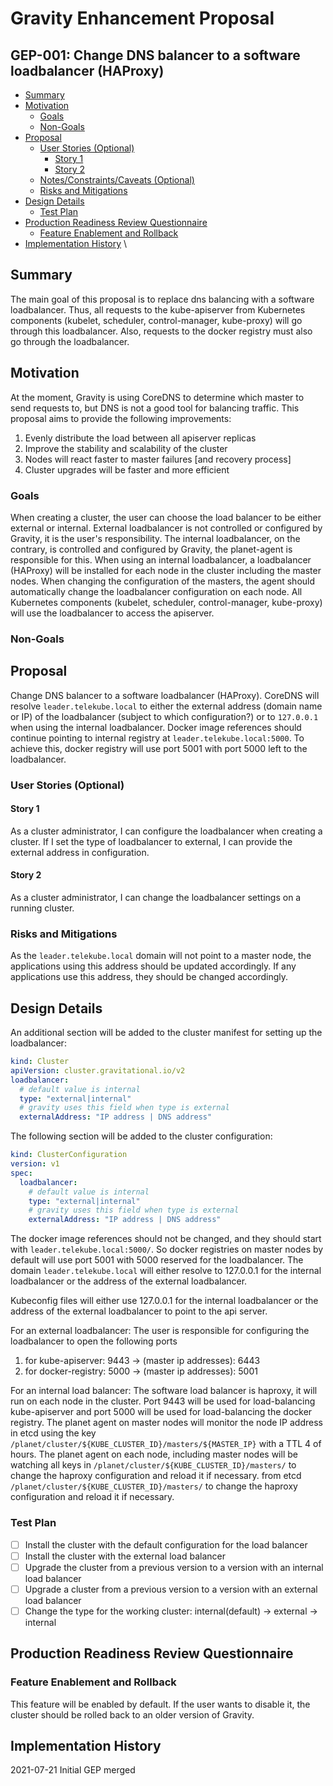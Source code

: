 # Gravity Enhancement Proposal

## GEP-001: Change DNS balancer to a software loadbalancer (HAProxy)

<!-- toc -->
- [Summary](#summary)
- [Motivation](#motivation)
    - [Goals](#goals)
    - [Non-Goals](#non-goals)
- [Proposal](#proposal)
    - [User Stories (Optional)](#user-stories-optional)
        - [Story 1](#story-1)
        - [Story 2](#story-2)
    - [Notes/Constraints/Caveats (Optional)](#notesconstraintscaveats-optional)
    - [Risks and Mitigations](#risks-and-mitigations)
- [Design Details](#design-details)
    - [Test Plan](#test-plan)
- [Production Readiness Review Questionnaire](#production-readiness-review-questionnaire)
    - [Feature Enablement and Rollback](#feature-enablement-and-rollback)
- [Implementation History](#implementation-history)
\
<!-- /toc -->

## Summary
The main goal of this proposal is to replace dns balancing with a software loadbalancer.
Thus, all requests to the kube-apiserver from Kubernetes components (kubelet, scheduler, control-manager, kube-proxy)
will go through this loadbalancer. Also, requests to the docker registry must also go through the loadbalancer.

## Motivation
At the moment, Gravity is using CoreDNS to determine which master to send requests to,
but DNS is not a good tool for balancing traffic.
This proposal aims to provide the following improvements:
  1. Evenly distribute the load between all apiserver replicas
  1. Improve the stability and scalability of the cluster
  1. Nodes will react faster to master failures [and recovery process]
  1. Cluster upgrades will be faster and more efficient

### Goals
When creating a cluster, the user can choose the load balancer to be either external or internal.
External loadbalancer is not controlled or configured by Gravity, it is the user's responsibility.
The internal loadbalancer, on the contrary, is controlled and configured by Gravity, the planet-agent is responsible for this.
When using an internal loadbalancer, a loadbalancer (HAProxy) will be installed for each node in the cluster including the master nodes.
When changing the configuration of the masters, the agent should automatically change the loadbalancer configuration on each node.
All Kubernetes components (kubelet, scheduler, control-manager, kube-proxy) will use the loadbalancer to access the apiserver.

### Non-Goals

## Proposal
Change DNS balancer to a software loadbalancer (HAProxy).
CoreDNS will resolve `leader.telekube.local` to either the external address (domain name or IP) of the loadbalancer (subject to which configuration?) or to `127.0.0.1` when using the internal loadbalancer.
Docker image references should continue pointing to internal registry at `leader.telekube.local:5000`.
To achieve this, docker registry will use port 5001 with port 5000 left to the loadbalancer.

### User Stories (Optional)
#### Story 1
As a cluster administrator, I can configure the loadbalancer when creating a cluster. If I set the type of loadbalancer to external, I can provide the external address in configuration.
#### Story 2
As a cluster administrator, I can change the loadbalancer settings on a running cluster.

### Risks and Mitigations
As the `leader.telekube.local` domain will not point to a master node, the applications using this address should be updated accordingly.
If any applications use this address, they should be changed accordingly.

## Design Details
An additional section will be added to the cluster manifest for setting up the loadbalancer:
```yaml
kind: Cluster
apiVersion: cluster.gravitational.io/v2
loadbalancer:
  # default value is internal
  type: "external|internal"
  # gravity uses this field when type is external
  externalAddress: "IP address | DNS address"
```
The following section will be added to the cluster configuration:
```yaml
kind: ClusterConfiguration
version: v1
spec:
  loadbalancer:
    # default value is internal
    type: "external|internal"
    # gravity uses this field when type is external
    externalAddress: "IP address | DNS address"
```
The docker image references should not be changed, and they should start with `leader.telekube.local:5000/`. 
So docker registries on master nodes by default will use port 5001 with 5000 reserved for the loadbalancer. 
The domain `leader.telekube.local` will either resolve to 127.0.0.1 
for the internal loadbalancer or the address of the external loadbalancer.

Kubeconfig files will either use 127.0.0.1 for the internal loadbalancer or the address of the external loadbalancer to point to the api server.

For an external loadbalancer:
The user is responsible for configuring the loadbalancer to open the following ports
  1. for kube-apiserver: 9443 -> (master ip addresses): 6443
  1. for docker-registry: 5000 -> (master ip addresses): 5001

For an internal load balancer:
The software load balancer is haproxy, it will run on each node in the cluster.
Port 9443 will be used for load-balancing kube-apiserver and port 5000 will be used for load-balancing the docker registry.
The planet agent on master nodes will monitor the node IP address in etcd using the key `/planet/cluster/${KUBE_CLUSTER_ID}/masters/${MASTER_IP}` with a TTL 4 of hours.
The planet agent on each node, including master nodes will be watching all keys in `/planet/cluster/${KUBE_CLUSTER_ID}/masters/` to change the haproxy configuration and reload it if necessary.
from etcd `/planet/cluster/${KUBE_CLUSTER_ID}/masters/` to change the haproxy configuration and reload it if necessary.

### Test Plan
- [ ] Install the cluster with the default configuration for the load balancer
- [ ] Install the cluster with the external load balancer
- [ ] Upgrade the cluster from a previous version to a version with an internal load balancer
- [ ] Upgrade a cluster from a previous version to a version with an external load balancer
- [ ] Change the type for the working cluster: internal(default) -> external -> internal

## Production Readiness Review Questionnaire
### Feature Enablement and Rollback
This feature will be enabled by default.
If the user wants to disable it, the cluster should be rolled back to an older version of Gravity.

## Implementation History
2021-07-21 Initial GEP merged
